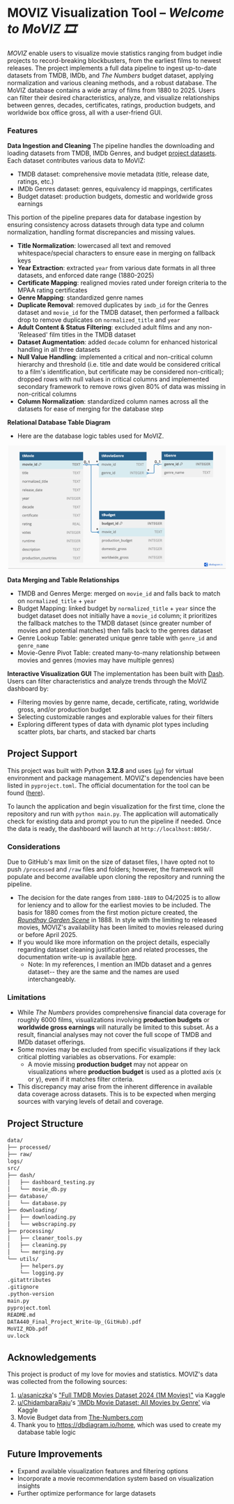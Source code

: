 # MOVIZ Visualization Tool – *Welcome to MoVIZ 🎞*

*MOVIZ* enable users to visualize movie statistics ranging from budget indie projects to record-breaking blockbusters, from the earliest films to newest releases.
The project implements a full data pipeline to ingest up-to-date datasets from TMDB, IMDb, and *The Numbers* budget dataset, applying normalization and various cleaning methods, and a robust database. The MoVIZ database contains a wide array of films from 1880 to 2025. Users can filter their desired characteristics, analyze, and visualize relationships between genres, decades, certificates, ratings, production budgets, and worldwide box office gross, all with a user-friend GUI. 

### Features

**Data Ingestion and Cleaning**
The pipeline handles the downloading and loading datasets from TMDB, IMDb Genres, and budget [project datasets](#Acknowledgements). Each dataset contributes various data to MoVIZ:
- TMDB dataset: comprehensive movie metadata (title, release date, ratings, etc.)
- IMDb Genres dataset: genres, equivalency id mappings, certificates
- Budget dataset: production budgets, domestic and worldwide gross earnings

This portion of the pipeline prepares data for database ingestion by ensuring consistency across datasets through data type and column normalization, handling format discrepancies and missing values.
- **Title Normalization**: lowercased all text and removed whitespace/special characters to ensure ease in merging on fallback keys
- **Year Extraction**: extracted ```year``` from various date formats in all three datasets, and enforced date range (1880-2025)
- **Certificate Mapping**: realigned movies rated under foreign criteria to the MPAA rating certificates
- **Genre Mapping**: standardized genre names
- **Duplicate Removal**: removed duplicates by ```imdb_id``` for the Genres dataset and ```movie_id``` for the TMDB dataset, then performed a fallback drop to remove duplicates on ```normalized_title``` and ```year```
- **Adult Content & Status Filtering**: excluded adult films and any non-'Released' film titles in the TMDB dataset
- **Dataset Augmentation**: added ```decade``` column for enhanced historical handling in all three datasets
- **Null Value Handling**: implemented a critical and non-critical column hierarchy and threshold (i.e. title and date would be considered critical to a film's identification, but certificate may be considered non-critical); dropped rows with null values in critical columns and implemented secondary framework to remove rows given 80% of data was missing in non-critical columns
- **Column Normalization**: standardized column names across all the datasets for ease of merging for the database step

**Relational Database Table Diagram**
- Here are the database logic tables used for MoVIZ.
<p align="center">
  <img src="MoVIZ_RDb.png" width="500" alt="MoVIZ Database Tables Diagram">
</p>

**Data Merging and Table Relationships**
- TMDB and Genres Merge: merged on ```movie_id``` and falls back to match on ```normalized_title``` + ```year```
- Budget Mapping: linked budget by ```normalized_title``` + ```year``` since the budget dataset does not initially have a ```movie_id``` column; it prioritizes the fallback matches to the TMDB dataset (since greater number of movies and potential matches) then falls back to the genres dataset
- Genre Lookup Table: generated unique genre table with ```genre_id``` and  ```genre_name```
- Movie-Genre Pivot Table: created many-to-many relationship between movies and genres (movies may have multiple genres)

**Interactive Visualization GUI**
The implementation has been built with [Dash](https://dash.plotly.com/). Users can filter characteristics and analyze trends through the MoVIZ dashboard by:
- Filtering movies by genre name, decade, certificate, rating, worldwide gross, and/or production budget
- Selecting customizable ranges and explorable values for their filters
- Exploring different types of data with dynamic plot types including scatter plots, bar charts, and stacked bar charts


## Project Support
This project was built with Python **3.12.8** and uses ([`uv`](https://docs.astral.sh/uv/getting-started/installation/)) for virtual environment and package management. MOVIZ's dependencies have been listed in `pyproject.toml`. The official documentation for the tool can be found ([here](https://docs.astral.sh/uv/)). 

To launch the application and begin visualization for the first time, clone the repository and run with ```python main.py```. The application will automatically check for existing data and prompt you to run the pipeline if needed. Once the data is ready, the dashboard will launch at `http://localhost:8050/`.

### Considerations
Due to GitHub's max limit on the size of dataset files, I have opted not to push ```/processed``` and ```/raw``` files and folders; however, the framework will populate and become available upon cloning the repository and running the pipeline.
- The decision for the date ranges from ```1880-1889``` to 04/2025 is to allow for leniency and to allow for the earliest movies to be included. The basis for 1880 comes from the first motion picture created, the [*Roundhay Garden Scene*](https://en.wikipedia.org/wiki/List_of_cinematic_firsts#:~:text=1888,the%20first%20motion%20picture%20recorded.) in 1888. In style with the limiting to released movies, MOVIZ's availability has been limited to movies released during or before April 2025.
- If you would like more information on the project details, especially regarding dataset cleaning justification and related processes, the documentation write-up is available [here](DATA440_Final_Project_Write-Up_(GitHub).pdf).
  - Note: In my references, I mention an IMDb dataset and a genres dataset-- they are the same and the names are used interchangeably.

### Limitations
- While *The Numbers* provides comprehensive financial data coverage for roughly 6000 films, visualizations involving **production budgets** or **worldwide gross earnings** will naturally be limited to this subset. As a result, financial analyses may not cover the full scope of TMDB and IMDb dataset offerings.
- Some movies may be excluded from specific visualizations if they lack critical plotting variables as observations. For example:
  - A movie missing **production budget** may not appear on visualizations where **production budget** is used as a plotted axis (x or y), even if it matches filter criteria.
- This discrepancy may arise from the inherent difference in available data coverage across datasets. This is to be expected when merging sources with varying levels of detail and coverage.


## Project Structure
```
data/
├── processed/
├── raw/
logs/
src/
├── dash/
│   ├── dashboard_testing.py	
│   └── movie_db.py
├── database/
│   └── database.py
├── downloading/
│   ├── downloading.py
│   └── webscraping.py
├── processing/
│   ├── cleaner_tools.py
│   ├── cleaning.py
│   └── merging.py
└── utils/
    ├── helpers.py
    └── logging.py
.gitattributes
.gitignore
.python-version
main.py
pyproject.toml
README.md
DATA440_Final_Project_Write-Up_(GitHub).pdf
MoVIZ_RDb.pdf
uv.lock
```

## Acknowledgements
This project is product of my love for movies and statistics. MOVIZ's data was collected from the following sources:
1. [u/asaniczka](https://github.com/asaniczka)'s ["Full TMDB Movies Dataset 2024 (1M Movies)"](https://www.kaggle.com/datasets/asaniczka/tmdb-movies-dataset-2023-930k-movies) via Kaggle
2. [u/ChidambaraRaju](https://github.com/ChidambaraRaju)'s ['IMDb Movie Dataset: All Movies by Genre'](https://www.kaggle.com/datasets/rajugc/imdb-movies-dataset-based-on-genre) via Kaggle
3. Movie Budget data from [The-Numbers.com](https://www.the-numbers.com/movie/budgets/all)
4. Thank you to https://dbdiagram.io/home, which was used to create my database table logic


## Future Improvements
- Expand available visualization features and filtering options
- Incorporate a movie recommendation system based on visualization insights
- Further optimize performance for large datasets
